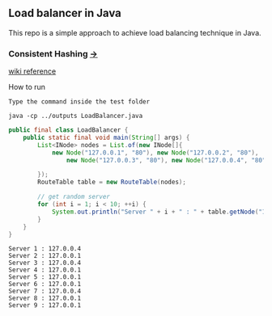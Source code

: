 ## Load balancer in Java

This repo is a simple approach to achieve load balancing technique in Java.

### Consistent Hashing [->](./consistent_hash/src/com/vau/consistent_hash)

[wiki reference](https://en.wikipedia.org/wiki/Consistent_hashing)

How to run

`Type the command inside the test folder`

```shell
java -cp ../outputs LoadBalancer.java
 ```

```java
public final class LoadBalancer {
    public static final void main(String[] args) {
        List<INode> nodes = List.of(new INode[]{
            new Node("127.0.0.1", "80"), new Node("127.0.0.2", "80"),
                new Node("127.0.0.3", "80"), new Node("127.0.0.4", "80")

        });
        RouteTable table = new RouteTable(nodes);

        // get random server
        for (int i = 1; i < 10; ++i) {
            System.out.println("Server " + i + " : " + table.getNode("192.1.4." + i).getIp());
        }
    }
}
```

```output
Server 1 : 127.0.0.4
Server 2 : 127.0.0.1
Server 3 : 127.0.0.4
Server 4 : 127.0.0.1
Server 5 : 127.0.0.1
Server 6 : 127.0.0.1
Server 7 : 127.0.0.4
Server 8 : 127.0.0.1
Server 9 : 127.0.0.1
 ```

